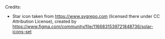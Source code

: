 Credits:

* Star icon taken from https://www.svgrepo.com (licensed there under CC Attribution License), created by https://www.figma.com/community/file/1166831539721848736/solar-icons-set